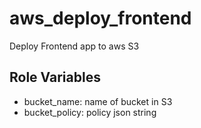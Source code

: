aws_deploy_frontend
=========

Deploy Frontend app to aws S3


Role Variables
--------------

* bucket_name: 
   name of bucket in S3
* bucket_policy: 
    policy json string

